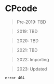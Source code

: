 # CPcode

> Pre-2019: TBD

> 2019: TBD

> 2020: TBD

> 2021: TBD

> 2022: Importing

> 2023: Updated

```sh
error 404
```
